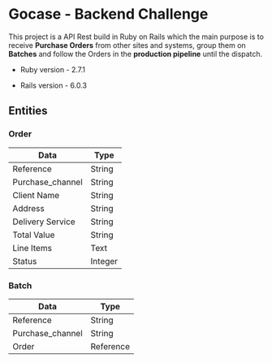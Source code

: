 # Gocase - Backend Challenge

This project is a API Rest build in Ruby on Rails which the main purpose is to receive **Purchase Orders** from other sites and systems, group them on **Batches** and follow the Orders in the **production pipeline** until the dispatch.

* Ruby version - 2.7.1

* Rails version - 6.0.3

## Entities

### Order

|      Data       |  Type  |
|-----------------|--------|
|Reference        |String  |
|Purchase_channel |String  |
|Client Name      |String  |
|Address          |String  |
|Delivery Service |String  |
|Total Value      |String  |
|Line Items       |Text    |
|Status           |Integer |

### Batch

|      Data       |  Type    |
|-----------------|----------|
|Reference        |String    |
|Purchase_channel |String    |
|Order            |Reference |